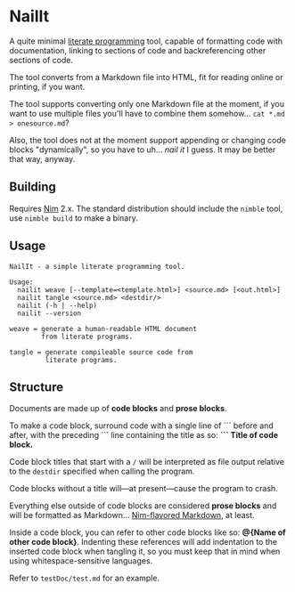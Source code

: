 # NailIt

A quite minimal [literate programming](http://www.literateprogramming.com/) tool, capable of formatting code with documentation, linking to sections of code and backreferencing other sections of code.

The tool converts from a Markdown file into HTML, fit for reading online or printing, if you want.

The tool supports converting only one Markdown file at the moment, if you want to use multiple files you'll have to combine them somehow… `cat *.md > onesource.md`?

Also, the tool does not at the moment support appending or changing code blocks "dynamically", so you have to uh… *nail it* I guess. It may be better that way, anyway.

## Building

Requires [Nim](https://nim-lang.org/) 2.x. The standard distribution should include the `nimble` tool, use `nimble build` to make a binary.


## Usage

```
NailIt - a simple literate programming tool.

Usage:
  nailit weave [--template=<template.html>] <source.md> [<out.html>]
  nailit tangle <source.md> <destdir/>
  nailit (-h | --help)
  nailit --version

weave = generate a human-readable HTML document
        from literate programs.

tangle = generate compileable source code from
         literate programs.
```

## Structure

Documents are made up of **code blocks** and **prose blocks**.

To make a code block, surround code with a single line of \`\`\` before and after, with the preceding \`\`\` line containing the title as so: **\`\`\` Title of code block.**

Code block titles that start with a `/` will be interpreted as file output relative to the `destdir` specified when calling the program.

Code blocks without a title will—at present—cause the program to crash.

Everything else outside of code blocks are considered **prose blocks** and will be formatted as Markdown… [Nim-flavored Markdown](https://nim-lang.org/docs/markdown_rst.html), at least.

Inside a code block, you can refer to other code blocks like so: **@{Name of other code block}**. Indenting these references will add indentation to the inserted code block when tangling it, so you must keep that in mind when using whitespace-sensitive languages.

Refer to `testDoc/test.md` for an example.

